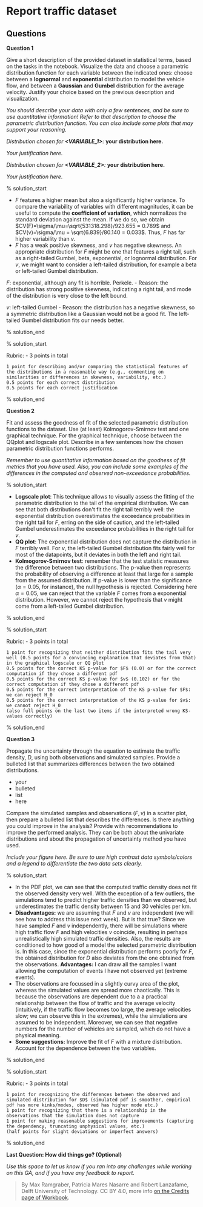 # Report traffic dataset

## Questions

**Question 1**

Give a short description of the provided dataset in statistical terms, based on the tasks in the notebook. Visualize the data and choose a parametric distribution function for each variable between the indicated ones: choose between a **lognormal** and **exponential** distribution to model the vehicle flow, and between a **Gaussian** and **Gumbel** distribution for the average velocity. Justify your choice based on the previous description and visualization. 

_You should describe your data with only a few sentences, and be sure to use quantitative information! Refer to that description to choose the parametric distribution function. You can also include some plots that may support your reasoning._

_Distribution chosen for **<VARIABLE_1>**:_ **your distribution here.**

_Your justification here._

_Distribution chosen for **<VARIABLE_2>**:_ **your distribution here.**

_Your justification here._

% solution_start

- $F$ features a higher mean but also a significantly higher variance. To compare the variability of variables with different magnitudes, it can be useful to compute the **coefficient of variation**, which normalizes the standard deviation against the mean. If we do so, we obtain $CV(F)=\sigma/\mu=\sqrt{531318.298}/923.655 = 0.789$ and $CV(v)=\sigma/\mu = \sqrt{6.839}/80.140 = 0.033$. Thus, $F$ has far higher variability than $v$.
- $F$ has a weak positive skewness, and $v$ has negative skewness. An appropriate distribution for $F$ might be one that features a right tail, such as a right-tailed Gumbel, beta, exponential, or lognormal distribution. For $v$, we might want to consider a left-tailed distribution, for example a beta or left-tailed Gumbel distribution.

$F$: exponential, although any fit is horrible. Perkele. - Reason: the distribution has strong positive skewness, indicating a right tail, and mode of the distribution is very close to the left bound.

$v$: left-tailed Gumbel - Reason: the distribution has a negative skewness, so a symmetric distribution like a Gaussian would not be a good fit. The left-tailed Gumbel distribution fits our needs better.

% solution_end

% solution_start

Rubric: - 3 points in total

    1 point for describing and/or comparing the statistical features of the distributions in a reasonable way (e.g., commenting on similarities or differences in skewness, variability, etc.)
    0.5 points for each correct distribution
    0.5 points for each correct justification

% solution_end

**Question 2**

Fit and assess the goodness of fit of the selected parametric distribution functions to the dataset. Use (at least) Kolmogorov-Smirnov test and one graphical technique. For the graphical technique, choose between the QQplot and logscale plot. Describe in a few sentences how the chosen parametric distribution functions performs.

_Remember to use quantitative information based on the goodness of fit metrics that you have used. Also, you can include some examples of the differences in the computed and observed non-exceedance probabilities._

% solution_start

- **Logscale plot**: This technique allows to visually assess the fitting of the parametric distribution to the tail of the empirical distribution. We can see that both distributions don't fit the right tail terribly well: the exponential distribution overestimates the exceedance probabilities in the right tail for $F$, erring on the side of caution, and the left-tailed Gumbel underestimates the exceedance probabilities in the right tail for $v$.
- **QQ plot**: The exponential distribution does not capture the distribution in $F$ terribly well. For $v$, the left-tailed Gumbel distribution fits fairly well for most of the datapoints, but it deviates in both the left and right tail.
- **Kolmogorov-Smirnov test**: remember that the test statistic measures the difference between two distributions. The p-value then represents the probability of observing a difference at least that large for a sample from the assumed distribution. If p-value is lower than the significance ($\alpha=0.05$, for instance), the null hypothesis is rejected. Considering here $\alpha=0.05$, we can reject that the variable $F$ comes from a exponential distribution. However, we cannot reject the hypothesis that $v$ might come from a left-tailed Gumbel distribution.

% solution_end

% solution_start

Rubric: - 3 points in total

    1 point for recognizing that neither distribution fits the tail very well (0.5 points for a convincing explanation that deviates from that) in the graphical logscale or QQ plot
    0.5 points for the correct KS p-value for $F$ (0.0) or for the correct computation if they chose a different pdf 
    0.5 points for the correct KS p-value for $v$ (0.102) or for the correct computation if they chose a different pdf
    0.5 points for the correct interpretation of the KS p-value for $F$: we can reject H_0
    0.5 points for the correct interpretation of the KS p-value for $v$: we cannot reject H_0
    (also full points on the last two items if the interpreted wrong KS-values correctly)
 
% solution_end

**Question 3**

Propagate the uncertainty through the equation to estimate the traffic density, $D$, using both observations and simulated samples. Provide a bulleted list that summarizes differences between the two obtained distributions.

- your
- bulleted
- list
- here

Compare the simulated samples and observations $(F,v)$ in a scatter plot, then prepare a bulleted list that describes the differences. Is there anything you could improve in the analysis? Provide with recommendations to improve the performed analysis. They can be both about the univariate distributions and about the propagation of uncertainty method you have used.

_Include your figure here. Be sure to use high contrast data symbols/colors and a legend to differentiate the two data sets clearly._

% solution_start

- In the PDF plot, we can see that the computed traffic density does not fit the observed density very well. With the exception of a few outliers, the simulations tend to predict higher traffic densities than we observed, but underestimates the traffic density between 15 and 30 vehicles per km.
- **Disadvantages:** we are assuming that $F$ and $v$ are independent (we will see how to address this issue next week). But is that true? Since we have sampled $F$ and $v$ independently, there will be simulations where high traffic flow $F$ and high velocities $v$ coincide, resulting in perhaps unrealistically high simulated traffic densities. Also, the results are conditioned to how good of a model the selected parametric distribution is. In this case, since the exponential distribution performs poorly for $F$, the obtained distribution for $D$ also deviates from the one obtained from the observations. **Advantages:** I can draw all the samples I want allowing the computation of events I have not observed yet (extreme events).
- The observations are focussed in a slightly curvy area of the plot, whereas the simulated values are spread more chaotically. This is because the observations are dependent due to a a practical relationship between the flow of traffic and the average velocity (intuitively, if the traffic flow becomes too large, the average velocities slow; we can observe this in the extremes), while the simulations are assumed to be independent. Moreover, we can see that negative numbers for the number of vehicles are sampled, which do not have a physical meaning. 
- **Some suggestions:** Improve the fit of $F$ with a mixture distribution. Account for the dependence between the two variables. 

% solution_end

% solution_start

Rubric: - 3 points in total

    1 point for recognizing the differences between the observed and simulated distribution for $D$ (simulated pdf is smoother, empirical pdf has more kinks/modes, observed has higher mode etc.)
    1 point for recognizing that there is a relationship in the observations that the simulation does not capture
    1 point for making reasonable suggestions for improvements (capturing the dependency, truncating unphysical values, etc.)
    (half points for slight deviations or imperfect answers)
 
% solution_end


**Last Question: How did things go? (Optional)**

_Use this space to let us know if you ran into any challenges while working on this GA, and if you have any feedback to report._

> By Max Ramgraber, Patricia Mares Nasarre and Robert Lanzafame, Delft University of Technology. CC BY 4.0, more info [on the Credits page of Workbook](https://mude.citg.tudelft.nl/workbook-2025/credits.html).